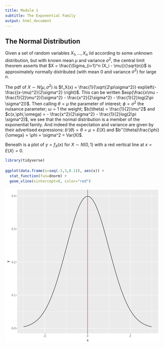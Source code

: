 ```yaml
---
title: Module 1
subtitle: The Exponential Family
output: html_document
---
```


## The Normal Distribution

Given a set of random variables $X_1,..., X_n$ iid according to some unknown distribution, but with known mean $\mu$ and variance $\sigma^2$, the central limit theorem asserts that $X = \frac{\Sigma_{i=1}^n (X_i - \mu)}{\sqrt(n)}$ is approximately normally distributed (with mean 0 and variance $\sigma^2$) for large $n$.

The pdf of $X \sim N(\mu, \sigma^2)$ is $f_X(x) = \frac{1}{\sqrt{2\pi\sigma^2}} exp\left(-\frac{(x-\mu)^2}{2\sigma^2} \right)$. This can be written $exp(\frac{x\mu - \frac{1}{2}\mu^2}{\sigma^2} - \frac{x^2}{2\sigma^2} - \frac{1}{2}log(2\pi \sigma^2))$. Then calling $\theta = \mu$ the parameter of interest; $\phi = \sigma^2$ the nuisance parameter; $\omega = 1$ the weight; $b(\theta) = \frac{1}{2}\mu^2$ and $c(x,\phi,\omega) = - \frac{x^2}{2\sigma^2} - \frac{1}{2}log(2\pi \sigma^2)$, we see that the normal distribution is a member of the exponential family. And indeed the expectation and variance are given by their advertised expressions: $b'(\theta) = \theta = \mu = E(X)$ and $b''(\theta)\frac{\phi}{\omega} = \phi = \sigma^2 = Var(X)$.

Beneath is a plot of $y = f_X(x)$ for $X \sim N(0,1)$ with a red vertical line at $x = E(X) = 0$.

```r
library(tidyverse)

ggplot(data.frame(x=seq(-3,3,0.1)), aes(x)) +
  stat_function(fun=dnorm) +
  geom_vline(xintercept=0, color="red")
```

![plot of chunk unnamed-chunk-1](figure/unnamed-chunk-1-1.png)
